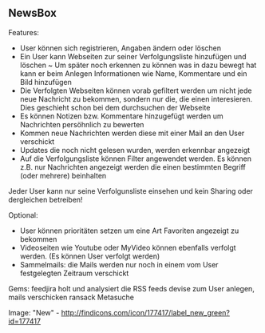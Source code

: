 NewsBox
-------------------

Features:
- User können sich registrieren, Angaben ändern oder löschen
- Ein User kann Webseiten zur seiner Verfolgungsliste hinzufügen und löschen
~	Um später noch erkennen zu können was in dazu bewegt hat kann er beim Anlegen Informationen wie Name, Kommentare und ein Bild hinzufügen
- Die Verfolgten Webseiten können vorab gefiltert werden um nicht jede neue Nachricht zu bekommen, sondern nur die, die	einen interesieren. Dies geschieht schon bei dem durchsuchen der Webseite
- Es können Notizen bzw. Kommentare hinzugefügt werden um Nachrichten persöhnlich zu bewerten
- Kommen neue Nachrichten werden diese mit einer Mail an den User verschickt
- Updates die noch nicht gelesen wurden, werden erkennbar angezeigt
- Auf die Verfolgungsliste können Filter angewendet werden. Es können z.B. nur Nachrichten angezeigt werden die einen bestimmten Begriff (oder mehrere) beinhalten

Jeder User kann nur seine Verfolgunsliste einsehen und kein Sharing oder dergleichen betreiben!

Optional:
- User können prioritäten setzen um eine Art Favoriten angezeigt zu bekommen
- Videoseiten wie Youtube oder MyVideo können ebenfalls verfolgt werden.
		(Es können User verfolgt werden)
- Sammelmails: die Mails werden nur noch in einem vom User festgelegten Zeitraum verschickt


Gems:
feedjira holt und analysiert die RSS feeds
devise zum User anlegen, mails verschicken
ransack Metasuche

Image:
"New" - http://findicons.com/icon/177417/label_new_green?id=177417 
